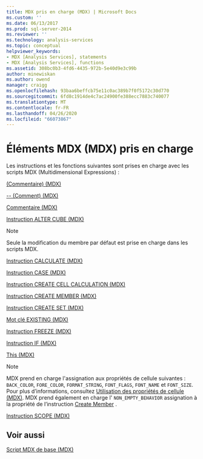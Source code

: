 ```yaml
---
title: MDX pris en charge (MDX) | Microsoft Docs
ms.custom: ''
ms.date: 06/13/2017
ms.prod: sql-server-2014
ms.reviewer: ''
ms.technology: analysis-services
ms.topic: conceptual
helpviewer_keywords:
- MDX [Analysis Services], statements
- MDX [Analysis Services], functions
ms.assetid: 308bc0b3-4fd6-4435-972b-5e40d9e3c99b
author: minewiskan
ms.author: owend
manager: craigg
ms.openlocfilehash: 93baa6beffcb75e11c0ac389b7f0f5172c30d770
ms.sourcegitcommit: 6fd8c1914de4c7ac24900fe388ecc7883c740077
ms.translationtype: MT
ms.contentlocale: fr-FR
ms.lasthandoff: 04/26/2020
ms.locfileid: "66073867"
---
```

# <a name="supported-mdx-mdx"></a>Éléments MDX (MDX) pris en charge
  Les instructions et les fonctions suivantes sont prises en charge avec les scripts MDX (Multidimensional Expressions) :  
  
 [&#40;Commentaire&#41; &#40;MDX&#41;](/sql/mdx/comment-mdx)  
  
 [-- &#40;Comment&#41; &#40;MDX&#41;](/sql/mdx/comment-mdx)  
  
 [Commentaire &#40;MDX&#41;](/sql/mdx/comment-mdx)  
  
 [Instruction ALTER CUBE &#40;MDX&#41;](/sql/mdx/mdx-data-definition-alter-cube)  
  
> [!NOTE]  
>  Seule la modification du membre par défaut est prise en charge dans les scripts MDX.  
  
 [Instruction CALCULATE &#40;MDX&#41;](/sql/mdx/mdx-scripting-calculate)  
  
 [Instruction CASE &#40;MDX&#41;](/sql/mdx/case-statement-mdx)  
  
 [Instruction CREATE CELL CALCULATION &#40;MDX&#41;](/sql/mdx/mdx-data-definition-create-cell-calculation)  
  
 [Instruction CREATE MEMBER &#40;MDX&#41;](/sql/mdx/mdx-data-definition-create-member)  
  
 [Instruction CREATE SET &#40;MDX&#41;](/sql/mdx/mdx-data-definition-create-set)  
  
 [Mot clé EXISTING &#40;MDX&#41;](mdx-query-existing-keyword.md)  
  
 [Instruction FREEZE &#40;MDX&#41;](/sql/mdx/mdx-scripting-freeze)  
  
 [Instruction IF &#40;MDX&#41;](/sql/mdx/mdx-scripting-if)  
  
 [This &#40;MDX&#41;](/sql/mdx/this-mdx)  
  
> [!NOTE]  
>  MDX prend en charge l'assignation aux propriétés de cellule suivantes : `BACK_COLOR`, `FORE_COLOR`, `FORMAT_STRING`, `FONT_FLAGS`, `FONT_NAME` et `FONT_SIZE`. Pour plus d’informations, consultez [Utilisation des propriétés de cellule &#40;MDX&#41;](mdx-cell-properties-using-cell-properties.md). MDX prend également en charge l' `NON_EMPTY_BEHAVIOR` assignation à la propriété de l’instruction [Create Member](/sql/mdx/mdx-data-definition-create-member) .  
  
 [Instruction SCOPE &#40;MDX&#41;](/sql/mdx/mdx-scripting-scope)  
  
## <a name="see-also"></a>Voir aussi  
 [Script MDX de base &#40;MDX&#41;](the-basic-mdx-script-mdx.md)  
  
  
